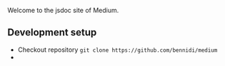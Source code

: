 <!---
This file is rendered into the main page of the jsdoc documentation.
-->

Welcome to the jsdoc site of Medium.

## Development setup

* Checkout repository `git clone https://github.com/bennidi/medium`
* 
